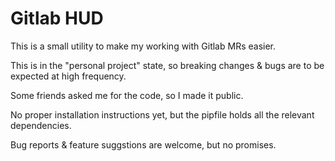 # Gitlab HUD

This is a small utility to make my working with Gitlab MRs easier.

This is in the "personal project" state, so breaking changes & bugs are
to be expected at high frequency.

Some friends asked me for the code, so I made it public.

No proper installation instructions yet, but the pipfile holds all the
relevant dependencies.

Bug reports & feature suggstions are welcome, but no promises.